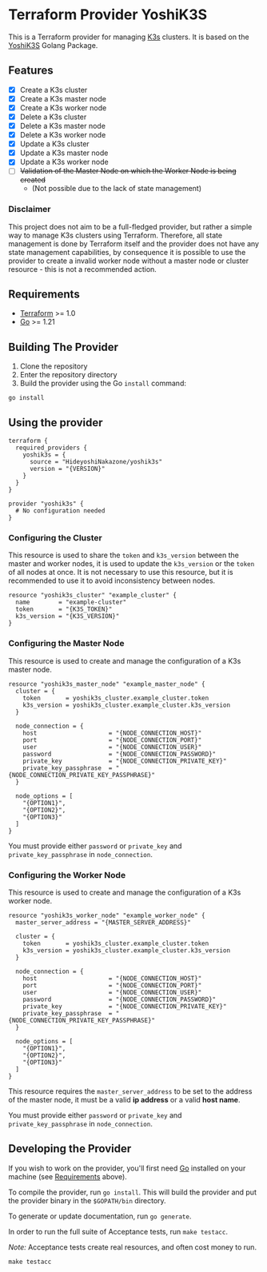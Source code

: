 # Terraform Provider YoshiK3S

This is a Terraform provider for managing [K3s](https://k3s.io/) clusters. 
It is based on the [YoshiK3S](https://github.com/HideyoshiNakazone/yoshi-k3s) Golang Package.

## Features
    
- [x] Create a K3s cluster
- [x] Create a K3s master node
- [x] Create a K3s worker node
- [x] Delete a K3s cluster
- [x] Delete a K3s master node
- [x] Delete a K3s worker node
- [x] Update a K3s cluster
- [x] Update a K3s master node
- [x] Update a K3s worker node
- [ ] ~~Validation of the Master Node on which the Worker Node is being created~~ 
  - (Not possible due to the lack of state management)

### Disclaimer

This project does not aim to be a full-fledged provider, but rather a simple way to manage K3s clusters using Terraform.
Therefore, all state management is done by Terraform itself and the provider does not have any state management capabilities,
by consequence it is possible to use the provider to create a invalid worker node without a master node or cluster resource - this is not a recommended action.

## Requirements

- [Terraform](https://developer.hashicorp.com/terraform/downloads) >= 1.0
- [Go](https://golang.org/doc/install) >= 1.21

## Building The Provider

1. Clone the repository
1. Enter the repository directory
1. Build the provider using the Go `install` command:

```shell
go install
```

## Using the provider

```hcl
terraform {
  required_providers {
    yoshik3s = {
      source = "HideyoshiNakazone/yoshik3s"
      version = "{VERSION}"
    }
  }
}

provider "yoshik3s" {
  # No configuration needed
}
```

### Configuring the Cluster

This resource is used to share the `token` and `k3s_version` between the master and worker nodes, 
it is used to update the `k3s_version` or the `token` of all nodes at once. It is not necessary to use this resource,
but it is recommended to use it to avoid inconsistency between nodes.

```hcl
resource "yoshik3s_cluster" "example_cluster" {
  name        = "example-cluster"
  token       = "{K3S_TOKEN}"
  k3s_version = "{K3S_VERSION}"
}
```

### Configuring the Master Node

This resource is used to create and manage the configuration of a K3s master node.

```hcl
resource "yoshik3s_master_node" "example_master_node" {
  cluster = {
    token       = yoshik3s_cluster.example_cluster.token
    k3s_version = yoshik3s_cluster.example_cluster.k3s_version
  }

  node_connection = {
    host                    = "{NODE_CONNECTION_HOST}"
    port                    = "{NODE_CONNECTION_PORT}"
    user                    = "{NODE_CONNECTION_USER}"
    password                = "{NODE_CONNECTION_PASSWORD}"
    private_key             = "{NODE_CONNECTION_PRIVATE_KEY}"
    private_key_passphrase  = "{NODE_CONNECTION_PRIVATE_KEY_PASSPHRASE}"
  }

  node_options = [
    "{OPTION1}",
    "{OPTION2}",
    "{OPTION3}"
  ]
}
```

You must provide either `password` or `private_key` and `private_key_passphrase` in `node_connection`.

### Configuring the Worker Node

This resource is used to create and manage the configuration of a K3s worker node.

```hcl
resource "yoshik3s_worker_node" "example_worker_node" {
  master_server_address = "{MASTER_SERVER_ADDRESS}"

  cluster = {
    token       = yoshik3s_cluster.example_cluster.token
    k3s_version = yoshik3s_cluster.example_cluster.k3s_version
  }

  node_connection = {
    host                    = "{NODE_CONNECTION_HOST}"
    port                    = "{NODE_CONNECTION_PORT}"
    user                    = "{NODE_CONNECTION_USER}"
    password                = "{NODE_CONNECTION_PASSWORD}"
    private_key             = "{NODE_CONNECTION_PRIVATE_KEY}"
    private_key_passphrase  = "{NODE_CONNECTION_PRIVATE_KEY_PASSPHRASE}"
  }

  node_options = [
    "{OPTION1}",
    "{OPTION2}",
    "{OPTION3}"
  ]
}
```
This resource requires the `master_server_address` to be set to the address of the master node, 
it must be a valid **ip address** or a valid **host name**.

You must provide either `password` or `private_key` and `private_key_passphrase` in `node_connection`.


## Developing the Provider

If you wish to work on the provider, you'll first need [Go](http://www.golang.org) installed on your machine (see [Requirements](#requirements) above).

To compile the provider, run `go install`. This will build the provider and put the provider binary in the `$GOPATH/bin` directory.

To generate or update documentation, run `go generate`.

In order to run the full suite of Acceptance tests, run `make testacc`.

*Note:* Acceptance tests create real resources, and often cost money to run.

```shell
make testacc
```
